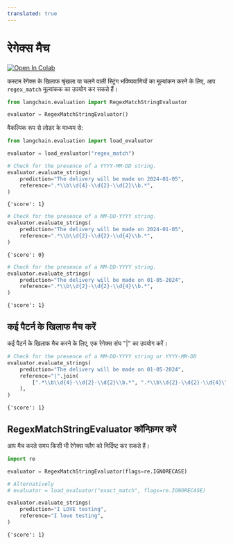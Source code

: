 ```yaml
---
translated: true
---
```


# रेगेक्स मैच

[![Open In Colab](https://colab.research.google.com/assets/colab-badge.svg)](https://colab.research.google.com/github/langchain-ai/langchain/blob/master/docs/docs/guides/evaluation/string/regex_match.ipynb)

कस्टम रेगेक्स के खिलाफ श्रृंखला या चलने वाली स्ट्रिंग भविष्यवाणियों का मूल्यांकन करने के लिए, आप `regex_match` मूल्यांकक का उपयोग कर सकते हैं।

```python
from langchain.evaluation import RegexMatchStringEvaluator

evaluator = RegexMatchStringEvaluator()
```

वैकल्पिक रूप से लोडर के माध्यम से:

```python
from langchain.evaluation import load_evaluator

evaluator = load_evaluator("regex_match")
```

```python
# Check for the presence of a YYYY-MM-DD string.
evaluator.evaluate_strings(
    prediction="The delivery will be made on 2024-01-05",
    reference=".*\\b\\d{4}-\\d{2}-\\d{2}\\b.*",
)
```

```output
{'score': 1}
```

```python
# Check for the presence of a MM-DD-YYYY string.
evaluator.evaluate_strings(
    prediction="The delivery will be made on 2024-01-05",
    reference=".*\\b\\d{2}-\\d{2}-\\d{4}\\b.*",
)
```

```output
{'score': 0}
```

```python
# Check for the presence of a MM-DD-YYYY string.
evaluator.evaluate_strings(
    prediction="The delivery will be made on 01-05-2024",
    reference=".*\\b\\d{2}-\\d{2}-\\d{4}\\b.*",
)
```

```output
{'score': 1}
```

## कई पैटर्न के खिलाफ मैच करें

कई पैटर्न के खिलाफ मैच करने के लिए, एक रेगेक्स संघ "|" का उपयोग करें।

```python
# Check for the presence of a MM-DD-YYYY string or YYYY-MM-DD
evaluator.evaluate_strings(
    prediction="The delivery will be made on 01-05-2024",
    reference="|".join(
        [".*\\b\\d{4}-\\d{2}-\\d{2}\\b.*", ".*\\b\\d{2}-\\d{2}-\\d{4}\\b.*"]
    ),
)
```

```output
{'score': 1}
```

## RegexMatchStringEvaluator कॉन्फ़िगर करें

आप मैच करते समय किसी भी रेगेक्स फ्लैग को निर्दिष्ट कर सकते हैं।

```python
import re

evaluator = RegexMatchStringEvaluator(flags=re.IGNORECASE)

# Alternatively
# evaluator = load_evaluator("exact_match", flags=re.IGNORECASE)
```

```python
evaluator.evaluate_strings(
    prediction="I LOVE testing",
    reference="I love testing",
)
```

```output
{'score': 1}
```
